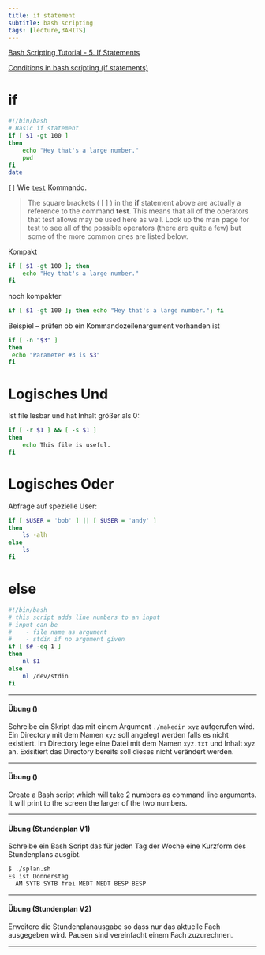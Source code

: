 ```yaml
---
title: if statement
subtitle: bash scripting
tags: [lecture,3AHITS]
---
```


[Bash Scripting Tutorial - 5. If Statements](https://ryanstutorials.net/bash-scripting-tutorial/bash-if-statements.php)

[Conditions in bash scripting (if statements)](https://linuxacademy.com/blog/linux/conditions-in-bash-scripting-if-statements/)

# if

```bash
#!/bin/bash
# Basic if statement
if [ $1 -gt 100 ]
then
	echo "Hey that's a large number."
	pwd
fi
date
```

`[]` Wie [`test`](https://man7.org/linux/man-pages/man1/test.1.html) Kommando.

> The square brackets ( [ ] ) in the **if** statement above are actually a reference to the command **test**. This means that all of the operators that test allows may be used here as well. Look up the man page for test to see all of the possible operators (there are quite a few) but some of the more common ones are listed below.

Kompakt

```sh
if [ $1 -gt 100 ]; then
	echo "Hey that's a large number."
fi
```

noch kompakter

```sh
if [ $1 -gt 100 ]; then echo "Hey that's a large number."; fi
```

Beispiel – prüfen ob ein Kommandozeilenargument vorhanden ist

```sh
if [ -n "$3" ]
then
 echo "Parameter #3 is $3"
fi 
```





# Logisches Und

Ist file lesbar und hat Inhalt größer als 0:

```sh
if [ -r $1 ] && [ -s $1 ]
then
	echo This file is useful.
fi
```



# Logisches Oder

Abfrage auf spezielle User:

```sh
if [ $USER = 'bob' ] || [ $USER = 'andy' ]
then
	ls -alh
else
	ls
fi
```





# else

```bash
#!/bin/bash
# this script adds line numbers to an input
# input can be
#    - file name as argument
#    - stdin if no argument given
if [ $# -eq 1 ]
then
	nl $1
else
	nl /dev/stdin
fi
```



---

#### Übung ()

Schreibe ein Skript das mit einem Argument `./makedir xyz` aufgerufen wird. Ein Directory mit dem Namen `xyz` soll angelegt werden falls es nicht existiert. Im Directory lege eine Datei mit dem Namen `xyz.txt` und Inhalt `xyz` an. Exisitiert das Directory bereits soll dieses nicht verändert werden.

---

#### Übung ()

Create a Bash script which will take 2 numbers as command line arguments. It will print to the screen the larger of the two numbers.

---

#### Übung (Stundenplan V1)

Schreibe ein Bash Script das für jeden Tag der Woche eine Kurzform des Stundenplans ausgibt.

```sh
$ ./splan.sh
Es ist Donnerstag
  AM SYTB SYTB frei MEDT MEDT BESP BESP
```

---

#### Übung (Stundenplan V2)

Erweitere die Stundenplanausgabe so dass nur das aktuelle Fach ausgegeben wird. Pausen sind vereinfacht einem Fach zuzurechnen.

---




